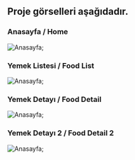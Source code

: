 ## Proje görselleri aşağıdadır.

### Anasayfa / Home
![Anasayfa](./src/img/1.png);

### Yemek Listesi / Food List
![Anasayfa](./src/img/2.png);

### Yemek Detayı / Food Detail
![Anasayfa](./src/img/3.png);

### Yemek Detayı 2 / Food Detail 2
![Anasayfa](./src/img/4.png);